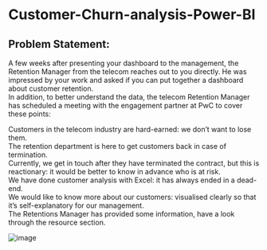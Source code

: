# Customer-Churn-analysis-Power-BI<br>
## Problem Statement:<br>
A few weeks after presenting your dashboard to the management, the Retention Manager from the telecom reaches out to you directly. He was impressed by your work and asked if you can put together a dashboard about customer retention. <br> In addition, to better understand the data, the telecom Retention Manager has scheduled a meeting with the engagement partner at PwC to cover these points:<br>

Customers in the telecom industry are hard-earned: we don’t want to lose them.<br>
The retention department is here to get customers back in case of termination.<br>
Currently, we get in touch after they have terminated the contract, but this is reactionary: it would be better to know in advance who is at risk.<br>
We have done customer analysis with Excel: it has always ended in a dead-end.<br>
We would like to know more about our customers: visualised clearly so that it’s self-explanatory for our management.<br>
The Retentions Manager has provided some information, have a look through the resource section.<br>


![image](https://github.com/amarkasbe551/Customer-Churn-analysis-Power-BI/assets/105847912/7f58d547-aa58-4d5e-82e6-5bb4ea7461df)
